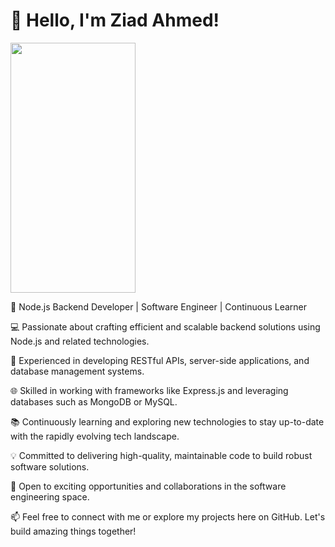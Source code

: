 # 👋 Hello, I'm Ziad Ahmed!

  <img src="https://github.com/ZiadAhmed184/ZiadAhmed184/assets/91778232/8191d356-ee89-4413-af99-3e0f0f30a0a7" data-canonical-src="https://gyazo.com/eb5c5741b6a9a16c692170a41a49c858.png" width="200" height="400px" />

🌟 Node.js Backend Developer | Software Engineer | Continuous Learner

💻 Passionate about crafting efficient and scalable backend solutions using Node.js and related technologies.

🚀 Experienced in developing RESTful APIs, server-side applications, and database management systems.

🌐 Skilled in working with frameworks like Express.js and leveraging databases such as MongoDB or MySQL.

📚 Continuously learning and exploring new technologies to stay up-to-date with the rapidly evolving tech landscape.

💡 Committed to delivering high-quality, maintainable code to build robust software solutions.

🌱 Open to exciting opportunities and collaborations in the software engineering space.

📫 Feel free to connect with me or explore my projects here on GitHub. Let's build amazing things together!

